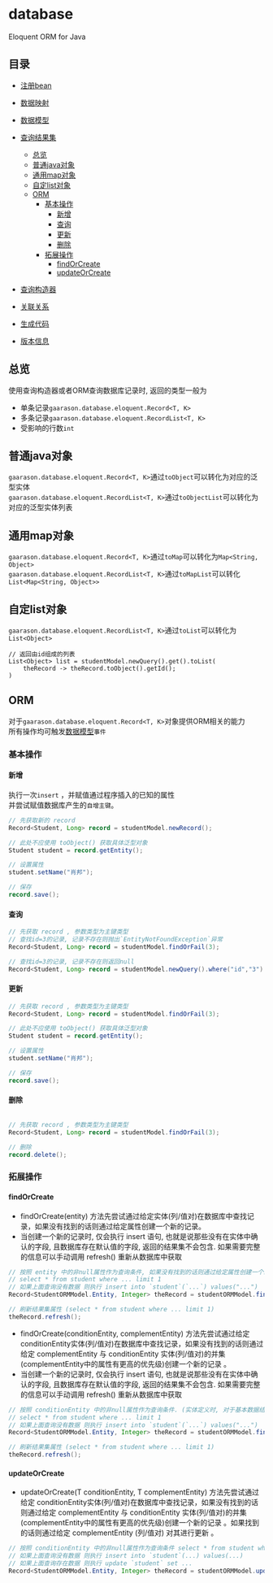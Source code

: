# database
Eloquent ORM for Java
## 目录
* [注册bean](/document/bean.md)
* [数据映射](/document/mapping.md)
* [数据模型](/document/model.md)
* [查询结果集](/document/record.md)
    * [总览](#总览)
    * [普通java对象](#普通java对象)
    * [通用map对象](#通用map对象)
    * [自定list对象](#自定list对象)
    * [ORM](#ORM)
        * [基本操作](#基本操作)
            * [新增](#新增)
            * [查询](#查询)
            * [更新](#更新)
            * [删除](#删除)
        * [拓展操作](#拓展操作)
            * [findOrCreate](#findOrCreate)
            * [updateOrCreate](#updateOrCreate)
    
* [查询构造器](/document/query.md)
* [关联关系](/document/relationship.md)
* [生成代码](/document/generate.md)
* [版本信息](/document/version.md)
    
## 总览

使用查询构造器或者ORM查询数据库记录时, 返回的类型一般为  

- 单条记录`gaarason.database.eloquent.Record<T, K>`
- 多条记录`gaarason.database.eloquent.RecordList<T, K>`
- 受影响的行数`int`

## 普通java对象

`gaarason.database.eloquent.Record<T, K>`通过`toObject`可以转化为对应的泛型实体  
`gaarason.database.eloquent.RecordList<T, K>`通过`toObjectList`可以转化为对应的泛型实体列表  

## 通用map对象

`gaarason.database.eloquent.Record<T, K>`通过`toMap`可以转化为`Map<String, Object>`  
`gaarason.database.eloquent.RecordList<T, K>`通过`toMapList`可以转化`List<Map<String, Object>>`  

## 自定list对象

`gaarason.database.eloquent.RecordList<T, K>`通过`toList`可以转化为`List<Object>`  
```$xslt
// 返回由id组成的列表
List<Object> list = studentModel.newQuery().get().toList(
    theRecord -> theRecord.toObject().getId();
)
```
## ORM

对于`gaarason.database.eloquent.Record<T, K>`对象提供ORM相关的能力  
所有操作均可触发[数据模型](/document/model.md)`事件`

### 基本操作

#### 新增

执行一次`insert` ，并赋值通过程序插入的已知的属性  
并尝试赋值数据库产生的`自增主键`。 

```java
// 先获取新的 record
Record<Student, Long> record = studentModel.newRecord();

// 此处不应使用 toObject() 获取具体泛型对象
Student student = record.getEntity();

// 设置属性
student.setName("肖邦");

// 保存
record.save();
```
#### 查询
```java
// 先获取 record , 参数类型为主键类型
// 查找id=3的记录, 记录不存在则抛出`EntityNotFoundException`异常
Record<Student, Long> record = studentModel.findOrFail(3);

// 查找id=3的记录, 记录不存在则返回null
Record<Student, Long> record = studentModel.newQuery().where("id","3").first();

```

#### 更新
```java
// 先获取 record , 参数类型为主键类型
Record<Student, Long> record = studentModel.findOrFail(3);

// 此处不应使用 toObject() 获取具体泛型对象
Student student = record.getEntity();

// 设置属性
student.setName("肖邦");

// 保存
record.save();
```

#### 删除
```java

// 先获取 record , 参数类型为主键类型
Record<Student, Long> record = studentModel.findOrFail(3);

// 删除
record.delete();
```
### 拓展操作

#### findOrCreate

- findOrCreate(entity) 方法先尝试通过给定实体(列/值对)在数据库中查找记录，如果没有找到的话则通过给定属性创建一个新的记录。
- 当创建一个新的记录时, 仅会执行 insert 语句, 也就是说那些没有在实体中确认的字段, 且数据库存在默认值的字段, 返回的结果集不会包含. 如果需要完整的信息可以手动调用 refresh() 重新从数据库中获取

```java
// 按照 entity 中的非null属性作为查询条件, 如果没有找到的话则通过给定属性创建一个新的记录. (实体定义时, 对于基本数据结构要使用包装类型)
// select * from student where ... limit 1
// 如果上面查询没有数据 则执行 insert into `student`(`...`) values("...")
Record<StudentORMModel.Entity, Integer> theRecord = studentORMModel.findOrCreate(entity);

// 刷新结果集属性 (select * from student where ... limit 1)
theRecord.refresh();

```

- findOrCreate(conditionEntity, complementEntity) 方法先尝试通过给定 conditionEntity实体(列/值对)在数据库中查找记录，如果没有找到的话则通过给定 complementEntity 与 conditionEntity 实体(列/值对)的并集(complementEntity中的属性有更高的优先级)创建一个新的记录 。
- 当创建一个新的记录时, 仅会执行 insert 语句, 也就是说那些没有在实体中确认的字段, 且数据库存在默认值的字段, 返回的结果集不会包含. 如果需要完整的信息可以手动调用 refresh() 重新从数据库中获取

```java
// 按照 conditionEntity 中的非null属性作为查询条件. (实体定义时, 对于基本数据结构要使用包装类型)
// select * from student where ... limit 1
// 如果上面查询没有数据 则执行 insert into `student`(`...`) values("...")
Record<StudentORMModel.Entity, Integer> theRecord = studentORMModel.findOrCreate(conditionEntity, complementEntity);

// 刷新结果集属性 (select * from student where ... limit 1)
theRecord.refresh();

```

#### updateOrCreate

- updateOrCreate(T conditionEntity, T complementEntity) 方法先尝试通过给定 conditionEntity实体(列/值对)在数据库中查找记录，如果没有找到的话则通过给定 complementEntity 与 conditionEntity 实体(列/值对)的并集(complementEntity中的属性有更高的优先级)创建一个新的记录 。如果找到的话则通过给定 complementEntity (列/值对) 对其进行更新 。

```java
// 按照 conditionEntity 中的非null属性作为查询条件 select * from student where ... limit 1 (实体定义时, 对于基本数据结构要使用包装类型)
// 如果上面查询没有数据 则执行 insert into `student`(...) values(...)
// 如果上面查询存在数据 则执行 update `student` set ...
Record<StudentORMModel.Entity, Integer> theRecord = studentORMModel.updateOrCreate(stu1, stu2);

```